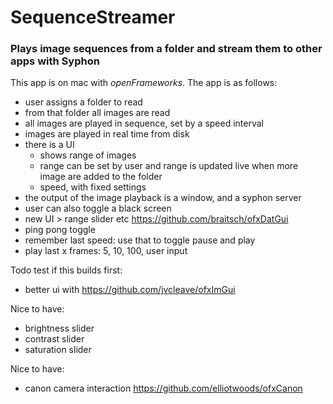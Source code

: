 # SequenceStreamer
### Plays image sequences from a folder and stream them to other apps with Syphon

This app is on mac with _openFrameworks_. The app is as follows:
- user assigns a folder to read
- from that folder all images are read
- all images are played in sequence, set by a speed interval
- images are played in real time from disk
- there is a UI 
    - shows range of images
    - range can be set by user and range is updated live when more image are added to the folder
    - speed, with fixed settings
- the output of the image playback is a window, and a syphon server 
- user can also toggle a black screen
- new UI > range slider etc
https://github.com/braitsch/ofxDatGui
- ping pong toggle
- remember last speed: use that to toggle pause and play
- play last x frames: 5, 10, 100, user input

Todo
test if this builds first:
- better ui with https://github.com/jvcleave/ofxImGui

Nice to have:
- brightness slider
- contrast slider
- saturation slider

Nice to have:
- canon camera interaction 
https://github.com/elliotwoods/ofxCanon
